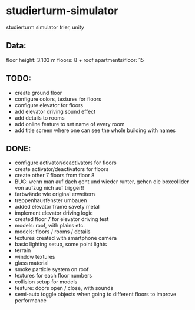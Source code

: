 # studierturm-simulator
studierturm simulator trier, unity

## Data:
floor height: 3.103 m
floors: 8 + roof
apartments/floor: 15

## TODO:
- create ground floor
- configure colors, textures for floors
- configure elevator for floors
- add elevator driving sound effect
- add details to rooms
- add online feature to set name of every room
- add title screen where one can see the whole building with names

## DONE:
- configure activator/deactivators for floors 
- create activator/deactivators for  floors
- create other 7 floors from floor 8 
- BUG: wenn man auf dach geht und wieder runter, gehen die boxcollider von aufzug nich auf trigger!!
- farbwände wie original erweitern 
- treppenhausfenster umbauen
- added elevator frame savety metal
- implement elevator driving logic
- created floor 7 for elevator driving test
- models: roof, with plains etc.
- models: floors / rooms / details
- textures created with smartphone camera
- basic lighting setup, some point lights
- terrain 
- window textures
- glass material
- smoke particle system on roof
- textures for each floor numbers
- collision setup for models
- feature: doors open / close, with sounds
- semi-auto toggle objects when going to different floors to improve performance

